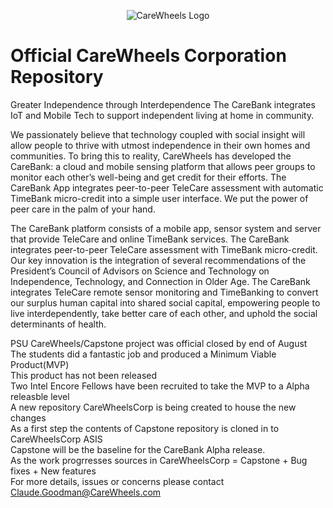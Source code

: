 <p align="center">
  <img src="http://carewheels.org/images/CareWheelsLogoName-FractalMandala-Trans-100x100.png" alt="CareWheels Logo"/>
</p>


# Official CareWheels Corporation Repository  

Greater Independence through Interdependence
The CareBank integrates IoT and Mobile Tech to support independent living at home in community.

We passionately believe that technology coupled with social insight will allow people to thrive with utmost independence in their own homes and communities. To bring this to reality, CareWheels has developed the CareBank: a cloud and mobile sensing platform that allows peer groups to monitor each other’s well-being and get credit for their efforts. The CareBank App integrates peer-to-peer TeleCare assessment with automatic TimeBank micro-credit into a simple user interface. We put the power of peer care in the palm of your hand.

The CareBank platform consists of a mobile app, sensor system and server that provide TeleCare and 
online TimeBank services. The CareBank integrates peer-to-peer TeleCare assessment with TimeBank micro-credit. 
Our key innovation is the integration of several recommendations of the President’s Council of Advisors on 
Science and Technology on Independence, Technology, and Connection in Older Age. The CareBank integrates 
TeleCare remote sensor monitoring and TimeBanking to convert our surplus human capital into shared social capital, 
empowering people to live interdependently, take better care of each other, and uphold the social determinants of health.

PSU CareWheels/Capstone project was official closed by end of August  
The students did a fantastic job and produced a Minimum Viable Product(MVP)  
This product has not been released  
Two Intel Encore Fellows have been recruited to take the MVP to a Alpha releasble level  
A new repository CareWheelsCorp is being created to house the new changes  
As a first step the contents of Capstone repository is cloned in to CareWheelsCorp ASIS  
Capstone will be the baseline for the CareBank Alpha release.  
As the work progrresses sources in CareWheelsCorp = Capstone + Bug fixes + New features  
For more details, issues or concerns please contact Claude.Goodman@CareWheels.com  
